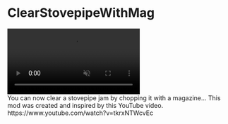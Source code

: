 

# ClearStovepipeWithMag
<div><video controls src="https://github.com/CatalpaBow/ClearStovepipeWithMag/assets/14165691/132f58cb-8f05-445b-8528-c0f7b5cace5a" muted="false"></video></div>
You can now clear a stovepipe jam by chopping it with a magazine... 
This mod was created and inspired by this YouTube video.
https://www.youtube.com/watch?v=tkrxNTWcvEc
